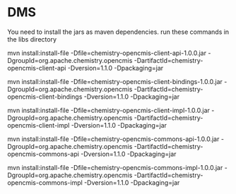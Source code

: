 # DMS

You need to install the jars as maven dependencies. run these commands in the libs directory

mvn install:install-file -Dfile=chemistry-opencmis-client-api-1.0.0.jar -DgroupId=org.apache.chemistry.opencmis -DartifactId=chemistry-opencmis-client-api -Dversion=1.1.0 -Dpackaging=jar

mvn install:install-file -Dfile=chemistry-opencmis-client-bindings-1.0.0.jar -DgroupId=org.apache.chemistry.opencmis -DartifactId=chemistry-opencmis-client-bindings -Dversion=1.1.0 -Dpackaging=jar

mvn install:install-file -Dfile=chemistry-opencmis-client-impl-1.0.0.jar -DgroupId=org.apache.chemistry.opencmis -DartifactId=chemistry-opencmis-client-impl -Dversion=1.1.0 -Dpackaging=jar

mvn install:install-file -Dfile=chemistry-opencmis-commons-api-1.0.0.jar -DgroupId=org.apache.chemistry.opencmis -DartifactId=chemistry-opencmis-commons-api -Dversion=1.1.0 -Dpackaging=jar

mvn install:install-file -Dfile=chemistry-opencmis-commons-impl-1.0.0.jar -DgroupId=org.apache.chemistry.opencmis -DartifactId=chemistry-opencmis-commons-impl -Dversion=1.1.0 -Dpackaging=jar
